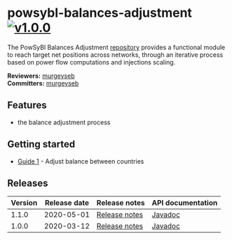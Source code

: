 # powsybl-balances-adjustment [![v1.0.0](https://img.shields.io/badge/-v1.0.0-blue.svg)](https://github.com/powsybl/powsybl-balances-adjustment/releases/tag/v1.0.0)
The PowSyBl Balances Adjustment [repository](https://github.com/powsybl/powsybl-balances-adjustment) provides a functional module to reach target net positions across networks, through an iterative process based on power flow computations and injections scaling.

**Reviewers:** [murgeyseb](https://github.com/murgeyseb)  
**Committers:** [murgeyseb](https://github.com/murgeyseb)

## Features

- the balance adjustment process

## Getting started

- [Guide 1]() - Adjust balance between countries

## Releases

| Version | Release date | Release notes | API documentation |
| ------- | ------------ | ------------- | ----------------- |
| 1.1.0 | 2020-05-01 | [Release notes](https://github.com/powsybl/powsybl-balances-adjustment/releases/tag/v1.1.0) | [Javadoc](https://javadoc.io/doc/com.powsybl/powsybl-balances-adjustment/1.1.0/index.html) |
| 1.0.0 | 2020-03-12 | [Release notes](https://github.com/powsybl/powsybl-balances-adjustment/releases/tag/v1.0.0) | [Javadoc](https://javadoc.io/doc/com.powsybl/powsybl-balances-adjustment/1.0.0/index.html) |
